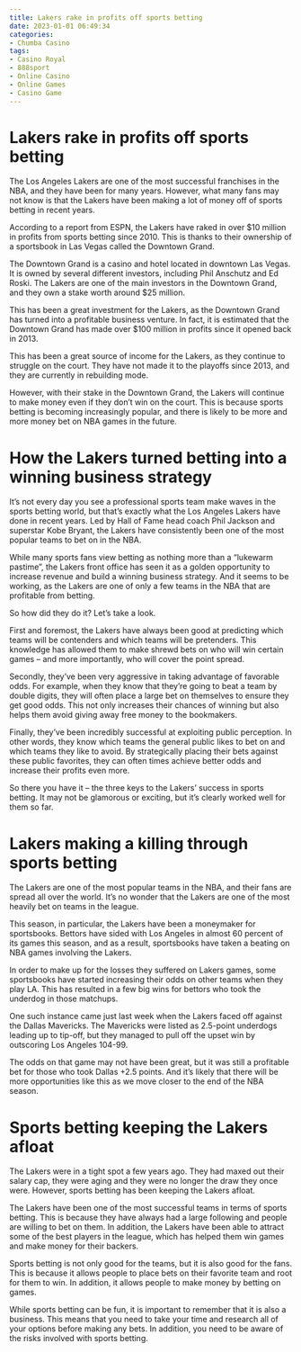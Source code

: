 ```yaml
---
title: Lakers rake in profits off sports betting
date: 2023-01-01 06:49:34
categories:
- Chumba Casino
tags:
- Casino Royal
- 888sport
- Online Casino
- Online Games
- Casino Game
---
```



#  Lakers rake in profits off sports betting

The Los Angeles Lakers are one of the most successful franchises in the NBA, and they have been for many years. However, what many fans may not know is that the Lakers have been making a lot of money off of sports betting in recent years.

According to a report from ESPN, the Lakers have raked in over $10 million in profits from sports betting since 2010. This is thanks to their ownership of a sportsbook in Las Vegas called the Downtown Grand.

The Downtown Grand is a casino and hotel located in downtown Las Vegas. It is owned by several different investors, including Phil Anschutz and Ed Roski. The Lakers are one of the main investors in the Downtown Grand, and they own a stake worth around $25 million.

This has been a great investment for the Lakers, as the Downtown Grand has turned into a profitable business venture. In fact, it is estimated that the Downtown Grand has made over $100 million in profits since it opened back in 2013.

This has been a great source of income for the Lakers, as they continue to struggle on the court. They have not made it to the playoffs since 2013, and they are currently in rebuilding mode.

However, with their stake in the Downtown Grand, the Lakers will continue to make money even if they don’t win on the court. This is because sports betting is becoming increasingly popular, and there is likely to be more and more money bet on NBA games in the future.

#  How the Lakers turned betting into a winning business strategy

It’s not every day you see a professional sports team make waves in the sports betting world, but that’s exactly what the Los Angeles Lakers have done in recent years. Led by Hall of Fame head coach Phil Jackson and superstar Kobe Bryant, the Lakers have consistently been one of the most popular teams to bet on in the NBA.

While many sports fans view betting as nothing more than a “lukewarm pastime”, the Lakers front office has seen it as a golden opportunity to increase revenue and build a winning business strategy. And it seems to be working, as the Lakers are one of only a few teams in the NBA that are profitable from betting.

So how did they do it? Let’s take a look.

First and foremost, the Lakers have always been good at predicting which teams will be contenders and which teams will be pretenders. This knowledge has allowed them to make shrewd bets on who will win certain games – and more importantly, who will cover the point spread.

Secondly, they’ve been very aggressive in taking advantage of favorable odds. For example, when they know that they’re going to beat a team by double digits, they will often place a large bet on themselves to ensure they get good odds. This not only increases their chances of winning but also helps them avoid giving away free money to the bookmakers.

Finally, they’ve been incredibly successful at exploiting public perception. In other words, they know which teams the general public likes to bet on and which teams they like to avoid. By strategically placing their bets against these public favorites, they can often times achieve better odds and increase their profits even more.

So there you have it – the three keys to the Lakers’ success in sports betting. It may not be glamorous or exciting, but it’s clearly worked well for them so far.

#  Lakers making a killing through sports betting

The Lakers are one of the most popular teams in the NBA, and their fans are spread all over the world. It’s no wonder that the Lakers are one of the most heavily bet on teams in the league.

This season, in particular, the Lakers have been a moneymaker for sportsbooks. Bettors have sided with Los Angeles in almost 60 percent of its games this season, and as a result, sportsbooks have taken a beating on NBA games involving the Lakers.

In order to make up for the losses they suffered on Lakers games, some sportsbooks have started increasing their odds on other teams when they play LA. This has resulted in a few big wins for bettors who took the underdog in those matchups.

One such instance came just last week when the Lakers faced off against the Dallas Mavericks. The Mavericks were listed as 2.5-point underdogs leading up to tip-off, but they managed to pull off the upset win by outscoring Los Angeles 104-99.

The odds on that game may not have been great, but it was still a profitable bet for those who took Dallas +2.5 points. And it’s likely that there will be more opportunities like this as we move closer to the end of the NBA season.

#  Sports betting keeping the Lakers afloat

The Lakers were in a tight spot a few years ago. They had maxed out their salary cap, they were aging and they were no longer the draw they once were. However, sports betting has been keeping the Lakers afloat.

The Lakers have been one of the most successful teams in terms of sports betting. This is because they have always had a large following and people are willing to bet on them. In addition, the Lakers have been able to attract some of the best players in the league, which has helped them win games and make money for their backers.

Sports betting is not only good for the teams, but it is also good for the fans. This is because it allows people to place bets on their favorite team and root for them to win. In addition, it allows people to make money by betting on games.

While sports betting can be fun, it is important to remember that it is also a business. This means that you need to take your time and research all of your options before making any bets. In addition, you need to be aware of the risks involved with sports betting.